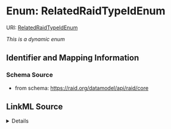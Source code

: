 # Enum: RelatedRaidTypeIdEnum



URI: [RelatedRaidTypeIdEnum](RelatedRaidTypeIdEnum.md)


_This is a dynamic enum_








## Identifier and Mapping Information







### Schema Source


* from schema: https://raid.org/datamodel/api/raid/core






## LinkML Source

<details>
```yaml
name: RelatedRaidTypeIdEnum
from_schema: https://raid.org/datamodel/api/raid/core
rank: 1000
reachable_from:
  source_ontology: https://vocabs.ardc.edu.au/repository/api/sparql/raid_research-activity-identifier-raid-controlled-lists_raid-cl-v1-1
  source_nodes:
  - https://vocabulary.raid.org/relatedRaid.type.schemaUri/286
  relationship_types:
  - skos:narrower
  is_direct: true
  include_self: false
  traverse_up: false

```
</details>
